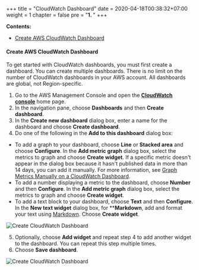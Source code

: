 +++
title = "CloudWatch Dashboard"
date = 2020-04-18T00:38:32+07:00
weight = 1
chapter = false
pre = "<b>1. </b>"
+++

**Contents:**
- [Create AWS CloudWatch Dashboard](#create-aws-cloudwatch-dashboard)

#### Create AWS CloudWatch Dashboard

To get started with CloudWatch dashboards, you must first create a dashboard. You can create multiple dashboards. There is no limit on the number of CloudWatch dashboards in your AWS account. All dashboards are global, not Region-specific.

1. Go to the AWS Management Console and open the [**CloudWatch console**](https://console.aws.amazon.com/cloudwatch/home) home page.
2. In the navigation pane, choose **Dashboards** and then **Create dashboard**.
3. In the **Create new dashboard** dialog box, enter a name for the dashboard and choose **Create dashboard**.  
4. Do one of the following in the **Add to this dashboard** dialog box:
  * To add a graph to your dashboard, choose **Line** or **Stacked area** and choose **Configure**. In the **Add metric graph** dialog box, select the metrics to graph and choose **Create widget**. If a specific metric doesn't appear in the dialog box because it hasn't published data in more than 14 days, you can add it manually. For more information, see [Graph Metrics Manually on a CloudWatch Dashboard](https://docs.aws.amazon.com/AmazonCloudWatch/latest/monitoring/add_old_metrics_to_graph.html).
  * To add a number displaying a metric to the dashboard, choose **Number** and then **Configure**. In the **Add metric graph** dialog box, select the metrics to graph and choose **Create widget**.
  * To add a text block to your dashboard, choose **Text** and then **Configure**. In the **New text widget** dialog box, for ****Markdown**, add and format your text using [Markdown](https://docs.aws.amazon.com/awsconsolehelpdocs/latest/gsg/aws-markdown.html). Choose **Create widget**.

![Create CloudWatch Dashboard](/images/5-monitoring/cloudwatch-1.PNG?width=90pc)

5. Optionally, choose **Add widget** and repeat step 4 to add another widget to the dashboard. You can repeat this step multiple times.
6. Choose **Save dashboard**.

![Create CloudWatch Dashboard](/images/5-monitoring/cloudwatch-2.PNG?width=90pc)
